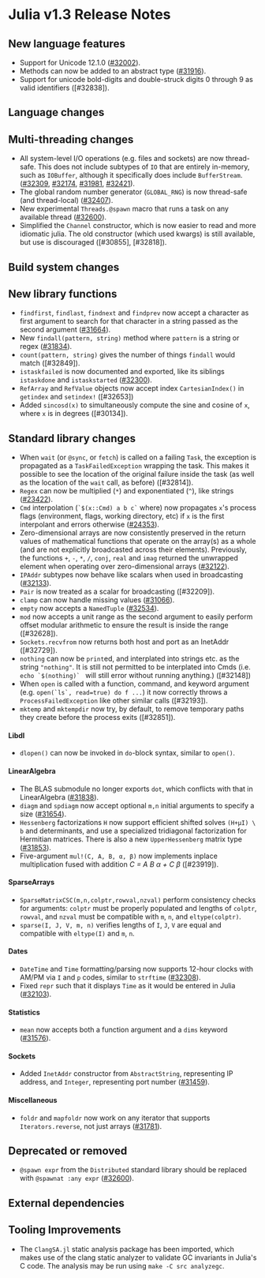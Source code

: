 Julia v1.3 Release Notes
========================

New language features
---------------------

* Support for Unicode 12.1.0 ([#32002]).
* Methods can now be added to an abstract type ([#31916]).
* Support for unicode bold-digits and double-struck digits 0 through 9 as valid identifiers ([#32838]).

Language changes
----------------


Multi-threading changes
-----------------------

* All system-level I/O operations (e.g. files and sockets) are now thread-safe.
  This does not include subtypes of `IO` that are entirely in-memory, such as `IOBuffer`,
  although it specifically does include `BufferStream`.
  ([#32309], [#32174], [#31981], [#32421]).
* The global random number generator (`GLOBAL_RNG`) is now thread-safe (and thread-local) ([#32407]).
* New experimental `Threads.@spawn` macro that runs a task on any available thread ([#32600]).
* Simplified the `Channel` constructor, which is now easier to read and more idiomatic julia.
  The old constructor (which used kwargs) is still available, but use is discouraged ([#30855], [#32818]).

Build system changes
--------------------


New library functions
---------------------

* `findfirst`, `findlast`, `findnext` and `findprev` now accept a character as first argument
  to search for that character in a string passed as the second argument ([#31664]).
* New `findall(pattern, string)` method where `pattern` is a string or regex ([#31834]).
* `count(pattern, string)` gives the number of things `findall` would match ([#32849]).
* `istaskfailed` is now documented and exported, like its siblings `istaskdone` and `istaskstarted` ([#32300]).
* `RefArray` and `RefValue` objects now accept index `CartesianIndex()` in  `getindex` and `setindex!` ([#32653])
* Added `sincosd(x)` to simultaneously compute the sine and cosine of `x`, where `x` is in degrees ([#30134]).

Standard library changes
------------------------

* When `wait` (or `@sync`, or `fetch`) is called on a failing `Task`, the exception is propagated as a
  `TaskFailedException` wrapping the task.
  This makes it possible to see the location of the original failure inside the task (as well as the
  location of the `wait` call, as before) ([#32814]).
* `Regex` can now be multiplied (`*`) and exponentiated (`^`), like strings ([#23422]).
* `Cmd` interpolation (``` `$(x::Cmd) a b c` ``` where) now propagates `x`'s process flags
  (environment, flags, working directory, etc) if `x` is the first interpolant and errors
  otherwise ([#24353]).
* Zero-dimensional arrays are now consistently preserved in the return values of mathematical
  functions that operate on the array(s) as a whole (and are not explicitly broadcasted across their elements).
  Previously, the functions  `+`, `-`, `*`, `/`, `conj`, `real` and `imag` returned the unwrapped element
  when operating over zero-dimensional arrays ([#32122]).
* `IPAddr` subtypes now behave like scalars when used in broadcasting ([#32133]).
* `Pair` is now treated as a scalar for broadcasting ([#32209]).
* `clamp` can now handle missing values ([#31066]).
* `empty` now accepts a `NamedTuple` ([#32534]).
* `mod` now accepts a unit range as the second argument to easily perform offset modular arithmetic to ensure the result is inside the range ([#32628]).
* `Sockets.recvfrom` now returns both host and port as an InetAddr ([#32729]).
* `nothing` can now be `print`ed, and interplated into strings etc. as the string `"nothing"`. It is still not permitted to be interplated into Cmds (i.e. ``echo `$(nothing)` `` will still error without running anything.) ([#32148])
* When `open` is called with a function, command, and keyword argument (e.g. ```open(`ls`, read=true) do f ...```)
  it now correctly throws a `ProcessFailedException` like other similar calls ([#32193]).
* `mktemp` and `mktempdir` now try, by default, to remove temporary paths they create before the process exits ([#32851]).

#### Libdl

* `dlopen()` can now be invoked in `do`-block syntax, similar to `open()`.

#### LinearAlgebra

* The BLAS submodule no longer exports `dot`, which conflicts with that in LinearAlgebra ([#31838]).
* `diagm` and `spdiagm` now accept optional `m,n` initial arguments to specify a size ([#31654]).
* `Hessenberg` factorizations `H` now support efficient shifted solves `(H+µI) \ b` and determinants, and use a specialized tridiagonal factorization for Hermitian matrices. There is also a new `UpperHessenberg` matrix type ([#31853]).
* Five-argument `mul!(C, A, B, α, β)` now implements inplace multiplication fused with addition _C = A B α + C β_ ([#23919]).

#### SparseArrays

* `SparseMatrixCSC(m,n,colptr,rowval,nzval)` perform consistency checks for arguments:
  `colptr` must be properly populated and lengths of `colptr`, `rowval`, and `nzval`
  must be compatible with `m`, `n`, and `eltype(colptr)`.
* `sparse(I, J, V, m, n)` verifies lengths of `I`, `J`, `V` are equal and compatible with
  `eltype(I)` and `m`, `n`.

#### Dates

* `DateTime` and `Time` formatting/parsing now supports 12-hour clocks with AM/PM via `I` and `p` codes, similar to `strftime` ([#32308]).
* Fixed `repr` such that it displays `Time` as it would be entered in Julia ([#32103]).

#### Statistics

* `mean` now accepts both a function argument and a `dims` keyword ([#31576]).

#### Sockets

* Added `InetAddr` constructor from `AbstractString`, representing IP address, and `Integer`,
  representing port number ([#31459]).

#### Miscellaneous

* `foldr` and `mapfoldr` now work on any iterator that supports `Iterators.reverse`, not just arrays ([#31781]).

Deprecated or removed
---------------------

* `@spawn expr` from the `Distributed` standard library should be replaced with `@spawnat :any expr` ([#32600]).

External dependencies
---------------------

Tooling Improvements
---------------------

* The `ClangSA.jl` static analysis package has been imported, which makes use of
  the clang static analyzer to validate GC invariants in Julia's C code. The analysis
  may be run using `make -C src analyzegc`.

<!--- generated by NEWS-update.jl: -->
[#23422]: https://github.com/JuliaLang/julia/issues/23422
[#24353]: https://github.com/JuliaLang/julia/issues/24353
[#31066]: https://github.com/JuliaLang/julia/issues/31066
[#31459]: https://github.com/JuliaLang/julia/issues/31459
[#31576]: https://github.com/JuliaLang/julia/issues/31576
[#31654]: https://github.com/JuliaLang/julia/issues/31654
[#31664]: https://github.com/JuliaLang/julia/issues/31664
[#31781]: https://github.com/JuliaLang/julia/issues/31781
[#31834]: https://github.com/JuliaLang/julia/issues/31834
[#31838]: https://github.com/JuliaLang/julia/issues/31838
[#31853]: https://github.com/JuliaLang/julia/issues/31853
[#31916]: https://github.com/JuliaLang/julia/issues/31916
[#31981]: https://github.com/JuliaLang/julia/issues/31981
[#32002]: https://github.com/JuliaLang/julia/issues/32002
[#32103]: https://github.com/JuliaLang/julia/issues/32103
[#32122]: https://github.com/JuliaLang/julia/issues/32122
[#32133]: https://github.com/JuliaLang/julia/issues/32133
[#32174]: https://github.com/JuliaLang/julia/issues/32174
[#32300]: https://github.com/JuliaLang/julia/issues/32300
[#32308]: https://github.com/JuliaLang/julia/issues/32308
[#32309]: https://github.com/JuliaLang/julia/issues/32309
[#32407]: https://github.com/JuliaLang/julia/issues/32407
[#32421]: https://github.com/JuliaLang/julia/issues/32421
[#32534]: https://github.com/JuliaLang/julia/issues/32534
[#32600]: https://github.com/JuliaLang/julia/issues/32600
